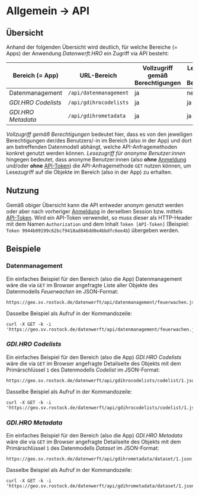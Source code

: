 # Allgemein → API

## Übersicht

Anhand der folgenden Übersicht wird deutlich, für welche Bereiche (= Apps)
der Anwendung *Datenwerft.HRO* ein Zugriff via API besteht:

| Bereich (= App) | URL-Bereich | Vollzugriff gemäß Berechtigungen | Lesezugriff für anonyme Benutzer:innen |
| --- | --- | --- | --- |
| Datenmanagement | `/api/datenmanagement` | ja | nein |
| *GDI.HRO Codelists* | `/api/gdihrocodelists` | ja | ja |
| *GDI.HRO Metadata* | `/api/gdihrometadata` | ja | ja |

*Vollzugriff gemäß Berechtigungen* bedeutet hier, dass es von den jeweiligen Berechtigungen
der/des Benutzers/-in im Bereich (also in der App) und dort am betreffenden Datenmodell abhängt,
welche API-Anfragemethoden konkret genutzt werden können. *Lesezugriff für anonyme Benutzer:innen*
hingegen bedeutet, dass anonyme Benutzer:innen (also **ohne** [Anmeldung](login.md) und/oder
**ohne** [API-Token](../admin.md#api-token-hinzufügen)) die API-Anfragemethode `GET` nutzen können,
um Lesezugriff auf die Objekte im Bereich (also in der App) zu erhalten.

## Nutzung

Gemäß obiger Übersicht kann die API entweder anonym genutzt werden oder aber nach vorheriger
[Anmeldung](login.md) in derselben Session
bzw. mittels [API-Token](../admin.md#api-token-hinzufügen). Wird ein API-Token verwendet, so
muss dieser als HTTP-Header mit dem Namen `Authorization` und dem Inhalt
`Token [API-Token]` (Beispiel: `Token 9944b09199c62bcf9418ad846dd0e4bbdfc6ee4b`) übergeben werden.

## Beispiele

### Datenmanagement

Ein einfaches Beispiel für den Bereich (also die App) Datenmanagement wäre die via `GET`
im Browser angefragte Liste aller Objekte des Datenmodells *Feuerwachen* im JSON-Format:

```
https://geo.sv.rostock.de/datenwerft/api/datenmanagement/feuerwachen.json
```

Dasselbe Beispiel als Aufruf in der Kommandozeile:

```
curl -X GET -k -i 'https://geo.sv.rostock.de/datenwerft/api/datenmanagement/feuerwachen.json'
```

### *GDI.HRO Codelists*

Ein einfaches Beispiel für den Bereich (also die App) *GDI.HRO Codelists* wäre die via `GET`
im Browser angefragte Detailseite des Objekts mit dem Primärschlüssel `1`
des Datenmodells *Codelist* im JSON-Format:

```
https://geo.sv.rostock.de/datenwerft/api/gdihrocodelists/codelist/1.json
```

Dasselbe Beispiel als Aufruf in der Kommandozeile:

```
curl -X GET -k -i 'https://geo.sv.rostock.de/datenwerft/api/gdihrocodelists/codelist/1.json'
```

### *GDI.HRO Metadata*

Ein einfaches Beispiel für den Bereich (also die App) *GDI.HRO Metadata* wäre die via `GET`
im Browser angefragte Detailseite des Objekts mit dem Primärschlüssel `1`
des Datenmodells *Dataset* im JSON-Format:

```
https://geo.sv.rostock.de/datenwerft/api/gdihrometadata/dataset/1.json
```

Dasselbe Beispiel als Aufruf in der Kommandozeile:

```
curl -X GET -k -i 'https://geo.sv.rostock.de/datenwerft/api/gdihrometadata/dataset/1.json'
```
